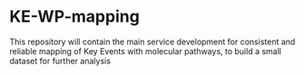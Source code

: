 # KE-WP-mapping
This repository will contain the main service development for consistent and reliable mapping of Key Events with molecular pathways, to build a small dataset for further analysis
